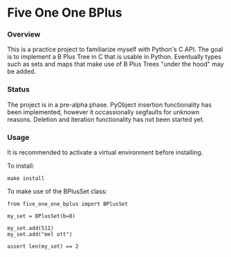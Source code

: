 # Five One One BPlus

### Overview

This is a practice project to familiarize myself with Python's C API. The goal
is to implement a B Plus Tree in C that is usable in Python. Eventually types
such as sets and maps that make use of B Plus Trees "under the hood" may be
added.

### Status

The project is in a pre-alpha phase. PyObject insertion functionality has been
implemented, however it occassionally segfaults for unknown reasons. Deletion
and iteration functionality has not been started yet.

### Usage

It is recommended to activate a virtual environment before installing.

To install:
```
make install
```

To make use of the BPlusSet class:
```
from five_one_one_bplus import BPlusSet

my_set = BPlusSet(b=8)

my_set.add(511)
my_set.add("mel ott")

assert len(my_set) == 2
```
